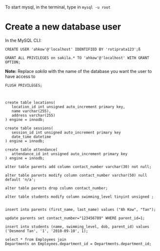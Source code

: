 To start mysql, in the terminal, type in `mysql -u root`

# Create a new database user
In the MySQL CLI:
```
CREATE USER 'ahkow'@'localhost' IDENTIFIED BY 'rotiprata123';ß
```

```
GRANT ALL PRIVILEGES on sakila.* TO 'ahkow'@'localhost' WITH GRANT OPTION;
```
**Note:** Replace *sakila* with the name of the database you want the user to have access to
 
 ```
FLUSH PRIVILEGES;



create table locations(
    location_id int unsigned auto_increment primary key,
    name varchar(255),
    address varchar(255)
) engine = innodb;

create table sessions(
    session_id int unsigned auto_increment primary key
    date_time datetime
) engine = innodb;

create table attendance(
    attendance_id int unsigned auto_increment primary key
) engine = innodb;

alter table parents add column contact_number varchar(30) not null;

alter table parents modify column contact_number varchar(50) null default 'n/a';

alter table parents drop column contact_number;

alter table students modify column swimming_level tinyint unsigned ;


insert into parents (first_name, last_name) values ("Ah Kow", "Tan");

update parents set contact_number="123456789" WHERE parent_id=1;

insert into students (name, swimming_level, dob, parent_id) values ('Desmond Tan', '1', '2010-09-10', 1);

select * from Employees join
Departments on Employees.department_id = Departments.department_id;